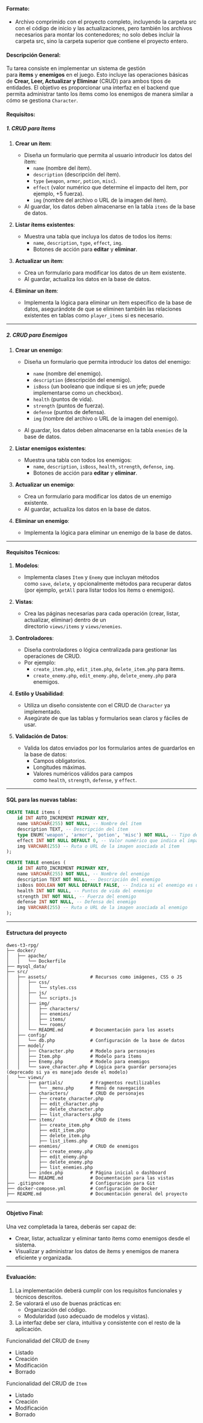 #### **Formato:**

- Archivo comprimido con el proyecto completo, incluyendo la carpeta src con el código de inicio y las actualizaciones, pero también los archivos necesarios para montar los contenedores; no solo debes incluir la carpeta src, sino la carpeta superior que contiene el proyecto entero.

#### **Descripción General:**

Tu tarea consiste en implementar un sistema de gestión para **items** y **enemigos** en el juego. Esto incluye las operaciones básicas de **Crear, Leer, Actualizar y Eliminar** (CRUD) para ambos tipos de entidades. El objetivo es proporcionar una interfaz en el backend que permita administrar tanto los ítems como los enemigos de manera similar a cómo se gestiona `Character`.

#### **Requisitos:**

##### **1. CRUD para Items**

1. **Crear un ítem**:
    
    - Diseña un formulario que permita al usuario introducir los datos del ítem:
        - `name` (nombre del ítem).
        - `description` (descripción del ítem).
        - `type` (`weapon`, `armor`, `potion`, `misc`).
        - `effect` (valor numérico que determine el impacto del ítem, por ejemplo, +5 fuerza).
        - `img` (nombre del archivo o URL de la imagen del ítem).
    - Al guardar, los datos deben almacenarse en la tabla `items` de la base de datos.
2. **Listar ítems existentes**:
    
    - Muestra una tabla que incluya los datos de todos los ítems:
        - `name`, `description`, `type`, `effect`, `img`.
        - Botones de acción para **editar** y **eliminar**.
3. **Actualizar un ítem**:
    
    - Crea un formulario para modificar los datos de un ítem existente.
    - Al guardar, actualiza los datos en la base de datos.
4. **Eliminar un ítem**:
    
    - Implementa la lógica para eliminar un ítem específico de la base de datos, asegurándote de que se eliminen también las relaciones existentes en tablas como `player_items` si es necesario.

---

##### **2. CRUD para Enemigos**

1. **Crear un enemigo**:
    
    - Diseña un formulario que permita introducir los datos del enemigo:
        
        - `name` (nombre del enemigo).
        - `description` (descripción del enemigo).
        - `isBoss` (un booleano que indique si es un jefe; puede implementarse como un checkbox).
        - `health` (puntos de vida).
        - `strength` (puntos de fuerza).
        - `defense` (puntos de defensa).
        - `img` (nombre del archivo o URL de la imagen del enemigo).
    - Al guardar, los datos deben almacenarse en la tabla `enemies` de la base de datos.
        
2. **Listar enemigos existentes**:
    
    - Muestra una tabla con todos los enemigos:
        - `name`, `description`, `isBoss`, `health`, `strength`, `defense`, `img`.
        - Botones de acción para **editar** y **eliminar**.
3. **Actualizar un enemigo**:
    
    - Crea un formulario para modificar los datos de un enemigo existente.
    - Al guardar, actualiza los datos en la base de datos.
4. **Eliminar un enemigo**:
    
    - Implementa la lógica para eliminar un enemigo de la base de datos.

---

#### **Requisitos Técnicos:**

1. **Modelos**:
    
    - Implementa clases `Item` y `Enemy` que incluyan métodos como `save`, `delete`, y opcionalmente métodos para recuperar datos (por ejemplo, `getAll` para listar todos los ítems o enemigos).
2. **Vistas**:
    
    - Crea las páginas necesarias para cada operación (crear, listar, actualizar, eliminar) dentro de un directorio `views/items` y `views/enemies`.
3. **Controladores**:
    
    - Diseña controladores o lógica centralizada para gestionar las operaciones de CRUD.
    - Por ejemplo:
        - `create_item.php`, `edit_item.php`, `delete_item.php` para ítems.
        - `create_enemy.php`, `edit_enemy.php`, `delete_enemy.php` para enemigos.
4. **Estilo y Usabilidad**:
    
    - Utiliza un diseño consistente con el CRUD de `Character` ya implementado.
    - Asegúrate de que las tablas y formularios sean claros y fáciles de usar.
5. **Validación de Datos**:
    
    - Valida los datos enviados por los formularios antes de guardarlos en la base de datos:
        - Campos obligatorios.
        - Longitudes máximas.
        - Valores numéricos válidos para campos como `health`, `strength`, `defense`, y `effect`.

---

#### **SQL para las nuevas tablas:**

```sql
CREATE TABLE items (
    id INT AUTO_INCREMENT PRIMARY KEY,
    name VARCHAR(255) NOT NULL, -- Nombre del ítem
    description TEXT, -- Descripción del ítem
    type ENUM('weapon', 'armor', 'potion', 'misc') NOT NULL, -- Tipo de ítem
    effect INT NOT NULL DEFAULT 0, -- Valor numérico que indica el impacto del ítem
    img VARCHAR(255) -- Ruta o URL de la imagen asociada al ítem
);
```

```sql
CREATE TABLE enemies (
    id INT AUTO_INCREMENT PRIMARY KEY,
    name VARCHAR(255) NOT NULL, -- Nombre del enemigo
    description TEXT NOT NULL, -- Descripción del enemigo
    isBoss BOOLEAN NOT NULL DEFAULT FALSE, -- Indica si el enemigo es un jefe
    health INT NOT NULL, -- Puntos de vida del enemigo
    strength INT NOT NULL, -- Fuerza del enemigo
    defense INT NOT NULL, -- Defensa del enemigo
    img VARCHAR(255) -- Ruta o URL de la imagen asociada al enemigo
);
```

---

#### Estructura del proyecto
```
dwes-t3-rpg/
├── docker/
│   ├── apache/
│   │   └── Dockerfile
├── mysql_data/
├── src/
│   ├── assets/                # Recursos como imágenes, CSS o JS
│   │   ├── css/
│   │   │   └── styles.css
│   │   ├── js/
│   │   │   └── scripts.js
│   │   ├── img/
│   │   │   ├── characters/
│   │   │   ├── enemies/
│   │   │   ├── items/
│   │   │   └── rooms/
│   │   └── README.md          # Documentación para los assets
│   ├── config/
│   │   └── db.php             # Configuración de la base de datos
│   ├── model/
│   │   ├── Character.php      # Modelo para personajes
│   │   ├── Item.php           # Modelo para ítems
│   │   ├── Enemy.php          # Modelo para enemigos
│   │   └── save_character.php # Lógica para guardar personajes (deprecado si ya es manejado desde el modelo)
│   └── views/
│       ├── partials/          # Fragmentos reutilizables
│       │   └── _menu.php      # Menú de navegación
│       ├── characters/        # CRUD de personajes
│       │   ├── create_character.php
│       │   ├── edit_character.php
│       │   ├── delete_character.php
│       │   ├── list_characters.php
│       ├── items/             # CRUD de ítems
│       │   ├── create_item.php
│       │   ├── edit_item.php
│       │   ├── delete_item.php
│       │   ├── list_items.php
│       ├── enemies/           # CRUD de enemigos
│       │   ├── create_enemy.php
│       │   ├── edit_enemy.php
│       │   ├── delete_enemy.php
│       │   ├── list_enemies.php
│       ├── index.php          # Página inicial o dashboard
│       └── README.md          # Documentación para las vistas
├── .gitignore                 # Configuración para Git
├── docker-compose.yml         # Configuración de Docker
├── README.md                  # Documentación general del proyecto

```

---

#### **Objetivo Final:**

Una vez completada la tarea, deberás ser capaz de:

- Crear, listar, actualizar y eliminar tanto ítems como enemigos desde el sistema.
- Visualizar y administrar los datos de ítems y enemigos de manera eficiente y organizada.

---

#### **Evaluación:**

1. La implementación deberá cumplir con los requisitos funcionales y técnicos descritos.
2. Se valorará el uso de buenas prácticas en:
    - Organización del código.
    - Modularidad (uso adecuado de modelos y vistas).
3. La interfaz debe ser clara, intuitiva y consistente con el resto de la aplicación.

Funcionalidad del CRUD de `Enemy`
- Listado
- Creación
- Modificación
- Borrado

Funcionalidad del CRUD de `Item`
- Listado
- Creación
- Modificación
- Borrado





